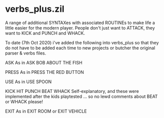 # verbs_plus.zil
A range of additional SYNTAXes with associated ROUTINEs to make life a little easier for the modern player.  People don't just want to ATTACK, they want to KICK and PUNCH and WHACK. 



To date (7th Oct 2020) i've added the following into verbs_plus so that they do not have to be added each time to new projects or butcher the original parser & verbs files.

ASK
As in ASK BOB ABOUT THE FISH

PRESS
As in PRESS THE RED BUTTON

USE
As in USE SPOON

KICK
HIT
PUNCH
BEAT
WHACK
Self-explanatory, and these were implemented after the kids playtested ... so no lewd comments about BEAT or WHACK please!

EXIT
As in EXIT ROOM or EXIT VEHICLE
